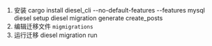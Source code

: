 1. 安装
cargo install diesel_cli --no-default-features --features mysql
diesel setup
diesel migration generate create_posts
2. 编辑迁移文件 `migmigrations`
3. 运行迁移
diesel migration run